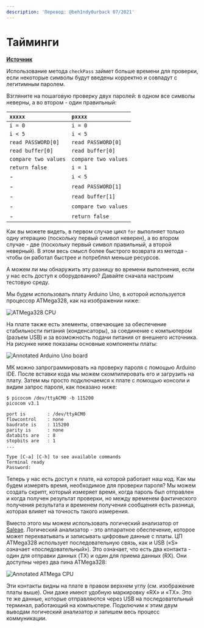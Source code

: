 ```yaml
---
description: 'Перевод: @beh1ndy0urback 07/2021'
---
```


# Тайминги

[**Источник**](https://maldroid.github.io/hardware-hacking/)

Использование метода `checkPass` займет больше времени для проверки, если некоторые символы будут введены корректно и совпадут с легитимным паролем.

Взгляните на пошаговую проверку двух паролей: в одном все символы неверны, а во втором - один правильный:

| `xxxxx` | `pxxxx` |
| :--- | :--- |
| `i = 0` | `i = 0` |
| `i < 5` | `i < 5` |
| `read PASSWORD[0]` | `read PASSWORD[0]` |
| `read buffer[0]` | `read buffer[0]` |
| `compare two values` | `compare two values` |
| `return false` | `i = 1` |
| - | `i < 5` |
| - | `read PASSWORD[1]` |
| - | `read buffer[1]` |
| - | `compare two values` |
| - | `return false` |

Как вы можете видеть, в первом случае цикл `for` выполняет только одну итерацию \(поскольку первый символ неверен\), а во втором случае - две \(поскольку первый символ правильный, а второй неверный\). В этом весь смысл более быстрого возврата из метода - чтобы он работал быстрее и потреблял меньше ресурсов.

А можем ли мы обнаружить эту разницу во времени выполнения, если у нас есть доступ к оборудованию? Давайте сначала настроим тестовую среду.  
  
Мы будем использовать плату Arduino Uno, в которой используется процессор ATMega328, как на изображении ниже:

![ATMega328 CPU](https://maldroid.github.io/hardware-hacking/assets/atmega328p-pu.jpg)

На плате также есть элементы, отвечающие за обеспечение стабильности питания \(конденсаторы\), за соединение с компьютером \(разъем USB\) и за возможность подачи питания от внешнего источника. На рисунке ниже показаны основные компоненты платы:

![Annotated Arduino Uno board](https://maldroid.github.io/hardware-hacking/assets/arduino_uno_annotated.jpg)

МК можно запрограммировать на проверку пароля с помощью Arduino IDE. После вставки кода мы можем скомпилировать его и загрузить на плату. Затем мы просто подключаемся к плате с помощью консоли и видим запрос пароля, как показано ниже:

```text
$ picocom /dev/ttyACM0 -b 115200
picocom v3.1

port is        : /dev/ttyACM0
flowcontrol    : none
baudrate is    : 115200
parity is      : none
databits are   : 8
stopbits are   : 1
...

Type [C-a] [C-h] to see available commands
Terminal ready
Password:
```

Теперь у нас есть доступ к плате, на которой работает наш код. Как мы будем измерять время, необходимое для проверки пароля? Мы можем создать скрипт, который измеряет время, когда пароль был отправлен и когда получен результат проверки, но между временем фактического получения результата и временем получения сообщения есть разница, которая влияет на точность такого измерения. 

Вместо этого мы можем использовать логический анализатор от [Saleae](https://www.saleae.com/). Логический анализатор - это аппаратное обеспечение, которое может перехватывать и записывать цифровые данные с платы. ЦП ATMega328 использует последовательную связь, как и USB \(«S» означает «последовательный»\). Это означает, что есть два контакта - один для отправки данных \(TX\) и один для приема данных \(RX\). Они доступны через два пина ATMega328:

![Annotated ATMega CPU](https://maldroid.github.io/hardware-hacking/assets/atmega_annotated.jpg)

Эти контакты видны на плате в правом верхнем углу \(см. изображение платы выше\). Они даже имеют удобную маркировку «RX» и «TX». Это те же данные, которые отправляются через USB на последовательный терминал, работающий на компьютере. Подключим к этим двум выводам логический анализатор и запишем весь процесс коммуникации.


